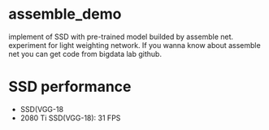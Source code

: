 # assemble_demo
implement of SSD with pre-trained model builded by assemble net. experiment for light weighting network.
If you wanna know about assemble net you can get code from bigdata lab github.

# SSD performance
* SSD(VGG-18
* 2080 Ti SSD(VGG-18): 31 FPS

